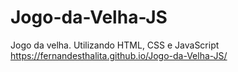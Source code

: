 # Jogo-da-Velha-JS
Jogo da velha. Utilizando HTML, CSS e JavaScript
https://fernandesthalita.github.io/Jogo-da-Velha-JS/
